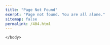```yaml
---
title: "Page Not Found"
exerpt: "Page not found. You are all alone."
sitemap: false
permalink: /404.html
---
```


<html>
	<body style="background-image: url('/assets/images/404.jpg')"> 
		
	</body>
</html>
